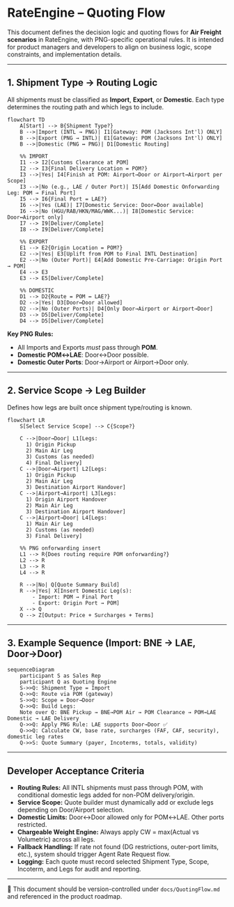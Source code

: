 # RateEngine – Quoting Flow

This document defines the decision logic and quoting flows for **Air Freight scenarios** in RateEngine, with PNG-specific operational rules. It is intended for product managers and developers to align on business logic, scope constraints, and implementation details.

---

## 1. Shipment Type → Routing Logic

All shipments must be classified as **Import**, **Export**, or **Domestic**. Each type determines the routing path and which legs to include.

```mermaid
flowchart TD
    A[Start] --> B{Shipment Type?}
    B -->|Import (INTL → PNG)| I1[Gateway: POM (Jacksons Int'l) ONLY]
    B -->|Export (PNG → INTL)| E1[Gateway: POM (Jacksons Int'l) ONLY]
    B -->|Domestic (PNG ↔ PNG)| D1[Domestic Routing]

    %% IMPORT
    I1 --> I2[Customs Clearance at POM]
    I2 --> I3{Final Delivery Location = POM?}
    I3 -->|Yes| I4[Finish at POM: Airport→Door or Airport→Airport per Scope]
    I3 -->|No (e.g., LAE / Outer Port)| I5[Add Domestic Onforwarding Leg: POM → Final Port]
    I5 --> I6{Final Port = LAE?}
    I6 -->|Yes (LAE)| I7[Domestic Service: Door↔Door available]
    I6 -->|No (HGU/RAB/HKN/MAG/WWK...)| I8[Domestic Service: Door↔Airport only]
    I7 --> I9[Deliver/Complete]
    I8 --> I9[Deliver/Complete]

    %% EXPORT
    E1 --> E2{Origin Location = POM?}
    E2 -->|Yes| E3[Uplift from POM to Final INTL Destination]
    E2 -->|No (Outer Port)| E4[Add Domestic Pre-Carriage: Origin Port → POM]
    E4 --> E3
    E3 --> E5[Deliver/Complete]

    %% DOMESTIC
    D1 --> D2{Route = POM ↔ LAE?}
    D2 -->|Yes| D3[Door↔Door allowed]
    D2 -->|No (Outer Ports)| D4[Only Door→Airport or Airport→Door]
    D3 --> D5[Deliver/Complete]
    D4 --> D5[Deliver/Complete]
```

**Key PNG Rules:**
- All Imports and Exports *must* pass through **POM**.
- **Domestic POM↔LAE**: Door↔Door possible.
- **Domestic Outer Ports**: Door→Airport or Airport→Door only.

---

## 2. Service Scope → Leg Builder

Defines how legs are built once shipment type/routing is known.

```mermaid
flowchart LR
    S[Select Service Scope] --> C{Scope?}

    C -->|Door→Door| L1[Legs:
      1) Origin Pickup
      2) Main Air Leg
      3) Customs (as needed)
      4) Final Delivery]
    C -->|Door→Airport| L2[Legs:
      1) Origin Pickup
      2) Main Air Leg
      3) Destination Airport Handover]
    C -->|Airport→Airport| L3[Legs:
      1) Origin Airport Handover
      2) Main Air Leg
      3) Destination Airport Handover]
    C -->|Airport→Door| L4[Legs:
      1) Main Air Leg
      2) Customs (as needed)
      3) Final Delivery]

    %% PNG onforwarding insert
    L1 --> R{Does routing require POM onforwarding?}
    L2 --> R
    L3 --> R
    L4 --> R

    R -->|No| Q[Quote Summary Build]
    R -->|Yes| X[Insert Domestic Leg(s):
        - Import: POM → Final Port
        - Export: Origin Port → POM]
    X --> Q
    Q --> Z[Output: Price + Surcharges + Terms]
```

---

## 3. Example Sequence (Import: BNE → LAE, Door→Door)

```mermaid
sequenceDiagram
    participant S as Sales Rep
    participant Q as Quoting Engine
    S->>Q: Shipment Type = Import
    Q->>Q: Route via POM (gateway)
    S->>Q: Scope = Door→Door
    Q->>Q: Build Legs:
    Note over Q: BNE Pickup → BNE→POM Air → POM Clearance → POM→LAE Domestic → LAE Delivery
    Q->>Q: Apply PNG Rule: LAE supports Door→Door ✅
    Q->>Q: Calculate CW, base rate, surcharges (FAF, CAF, security), domestic leg rates
    Q->>S: Quote Summary (payer, Incoterms, totals, validity)
```

---

## Developer Acceptance Criteria

- **Routing Rules:** All INTL shipments must pass through POM, with conditional domestic legs added for non-POM delivery/origin.
- **Service Scope:** Quote builder must dynamically add or exclude legs depending on Door/Airport selection.
- **Domestic Limits:** Door↔Door allowed only for POM↔LAE. Other ports restricted.
- **Chargeable Weight Engine:** Always apply CW = max(Actual vs Volumetric) across all legs.
- **Fallback Handling:** If rate not found (DG restrictions, outer-port limits, etc.), system should trigger Agent Rate Request flow.
- **Logging:** Each quote must record selected Shipment Type, Scope, Incoterm, and Legs for audit and reporting.

---

📌 This document should be version-controlled under `docs/QuotingFlow.md` and referenced in the product roadmap.
